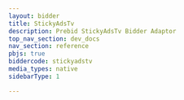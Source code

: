 ```yaml
---
layout: bidder
title: StickyAdsTv
description: Prebid StickyAdsTv Bidder Adaptor
top_nav_section: dev_docs
nav_section: reference
pbjs: true
biddercode: stickyadstv
media_types: native
sidebarType: 1

---
```

